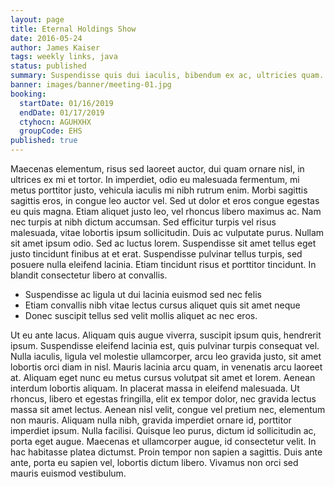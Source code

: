```yaml
---
layout: page
title: Eternal Holdings Show
date: 2016-05-24
author: James Kaiser
tags: weekly links, java
status: published
summary: Suspendisse quis dui iaculis, bibendum ex ac, ultricies quam. Sed.
banner: images/banner/meeting-01.jpg
booking:
  startDate: 01/16/2019
  endDate: 01/17/2019
  ctyhocn: AGUHXHX
  groupCode: EHS
published: true
---
```

Maecenas elementum, risus sed laoreet auctor, dui quam ornare nisl, in ultrices ex mi et tortor. In imperdiet, odio eu malesuada fermentum, mi metus porttitor justo, vehicula iaculis mi nibh rutrum enim. Morbi sagittis sagittis eros, in congue leo auctor vel. Sed ut dolor et eros congue egestas eu quis magna. Etiam aliquet justo leo, vel rhoncus libero maximus ac. Nam nec turpis at nibh dictum accumsan. Sed efficitur turpis vel risus malesuada, vitae lobortis ipsum sollicitudin. Duis ac vulputate purus. Nullam sit amet ipsum odio. Sed ac luctus lorem. Suspendisse sit amet tellus eget justo tincidunt finibus at et erat. Suspendisse pulvinar tellus turpis, sed posuere nulla eleifend lacinia. Etiam tincidunt risus et porttitor tincidunt. In blandit consectetur libero at convallis.

* Suspendisse ac ligula ut dui lacinia euismod sed nec felis
* Etiam convallis nibh vitae lectus cursus aliquet quis sit amet neque
* Donec suscipit tellus sed velit mollis aliquet ac nec eros.

Ut eu ante lacus. Aliquam quis augue viverra, suscipit ipsum quis, hendrerit ipsum. Suspendisse eleifend lacinia est, quis pulvinar turpis consequat vel. Nulla iaculis, ligula vel molestie ullamcorper, arcu leo gravida justo, sit amet lobortis orci diam in nisl. Mauris lacinia arcu quam, in venenatis arcu laoreet at. Aliquam eget nunc eu metus cursus volutpat sit amet et lorem. Aenean interdum lobortis aliquam.
In placerat massa in eleifend malesuada. Ut rhoncus, libero et egestas fringilla, elit ex tempor dolor, nec gravida lectus massa sit amet lectus. Aenean nisl velit, congue vel pretium nec, elementum non mauris. Aliquam nulla nibh, gravida imperdiet ornare id, porttitor imperdiet ipsum. Nulla facilisi. Quisque leo purus, dictum id sollicitudin ac, porta eget augue. Maecenas et ullamcorper augue, id consectetur velit. In hac habitasse platea dictumst. Proin tempor non sapien a sagittis. Duis ante ante, porta eu sapien vel, lobortis dictum libero. Vivamus non orci sed mauris euismod vestibulum.
